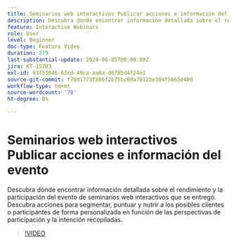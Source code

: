 ```yaml
---
title: Seminarios web interactivos Publicar acciones e información del evento
description: Descubra dónde encontrar información detallada sobre el rendimiento y la participación de su evento de seminarios web interactivos.
feature: Interactive Webinars
role: User
level: Beginner
doc-type: Feature Video
duration: 279
last-substantial-update: 2024-06-05T00:00:00Z
jira: KT-15703
exl-id: 93f53046-63cd-49ca-aa8a-d6f85d4f24e1
source-git-commit: f70d1773f886f2b75bc88a7012be304f5665e40d
workflow-type: tm+mt
source-wordcount: '70'
ht-degree: 0%

---
```


# Seminarios web interactivos Publicar acciones e información del evento

Descubra dónde encontrar información detallada sobre el rendimiento y la participación del evento de seminarios web interactivos que se entregó. Descubra acciones para segmentar, puntuar y nutrir a los posibles clientes o participantes de forma personalizada en función de las perspectivas de participación y la intención recopiladas.

>[!VIDEO](https://video.tv.adobe.com/v/3429641/?learn=on)
